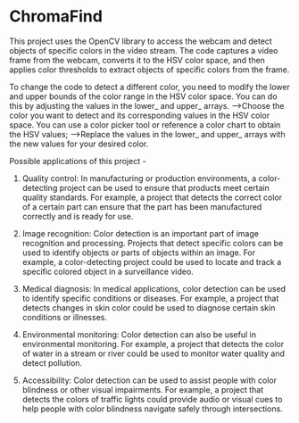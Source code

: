 # ChromaFind
This project uses the OpenCV library to access the webcam and detect objects of specific colors in the video stream. The code captures a video frame from the webcam, converts it to the HSV color space, and then applies color thresholds to extract objects of specific colors from the frame.

To change the code to detect a different color, you need to modify the lower and upper bounds of the color range in the HSV color space. You can do this by adjusting the values in the lower_ and upper_ arrays.
-->Choose the color you want to detect and its corresponding values in the HSV color space. You can use a color picker tool or reference a color chart to obtain the HSV values;
-->Replace the values in the lower_ and upper_ arrays with the new values for your desired color.

Possible applications of this project - 

1. Quality control: In manufacturing or production environments, a color-detecting project can be used to ensure that products meet certain quality standards. For example, a project that detects the correct color of a certain part can ensure that the part has been manufactured correctly and is ready for use.

2. Image recognition: Color detection is an important part of image recognition and processing. Projects that detect specific colors can be used to identify objects or parts of objects within an image. For example, a color-detecting project could be used to locate and track a specific colored object in a surveillance video.

3. Medical diagnosis: In medical applications, color detection can be used to identify specific conditions or diseases. For example, a project that detects changes in skin color could be used to diagnose certain skin conditions or illnesses.

4. Environmental monitoring: Color detection can also be useful in environmental monitoring. For example, a project that detects the color of water in a stream or river could be used to monitor water quality and detect pollution.

5. Accessibility: Color detection can be used to assist people with color blindness or other visual impairments. For example, a project that detects the colors of traffic lights could provide audio or visual cues to help people with color blindness navigate safely through intersections.

